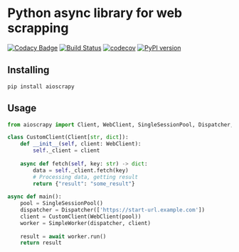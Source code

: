 # Python async library for web scrapping

[![Codacy Badge](https://api.codacy.com/project/badge/Grade/12f172cc84294a0388fed11c14a4ef44)](https://app.codacy.com/app/eugen1j/aioscrapy?utm_source=github.com&utm_medium=referral&utm_content=eugen1j/aioscrapy&utm_campaign=Badge_Grade_Dashboard)
[![Build Status](https://travis-ci.org/eugen1j/aioscrapy.svg?branch=master)](https://travis-ci.org/eugen1j/aioscrapy)  [![codecov](https://codecov.io/gh/eugen1j/aioscrapy/branch/master/graph/badge.svg)](https://codecov.io/gh/eugen1j/aioscrapy) [![PyPI version](https://badge.fury.io/py/aioscrapy.svg)](https://badge.fury.io/py/aioscrapy)

## Installing

    pip install aioscrapy

## Usage

```python
from aioscrapy import Client, WebClient, SingleSessionPool, Dispatcher, SimpleWorker

class CustomClient(Client[str, dict]):
    def __init__(self, client: WebClient):
        self._client = client
        
    async def fetch(self, key: str) -> dict:
        data = self._client.fetch(key)
        # Processing data, getting result 
        return {"result": "some_result"}
        
async def main():
    pool = SingleSessionPool()
    dispatcher = Dispatcher(['https://start-url.example.com'])
    client = CustomClient(WebClient(pool))
    worker = SimpleWorker(dispatcher, client)
    
    result = await worker.run()
    return result
```